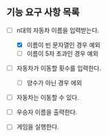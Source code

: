 ## 기능 요구 사항 목록

- [ ] n대의 자동차 이름을 입력받는다.
    - [x] 이름이 빈 문자열인 경우 예외
    - [ ] 이름이 5자 초과인 경우 예외

- [ ] 자동차가 이동할 횟수를 입력한다.
    - [ ] 양수가 아닌 경우 에외

- [ ] 자동차는 이동할 수 있다.

- [ ] 우승자 이름을 출력한다.

- [ ] 게임을 실행한다.